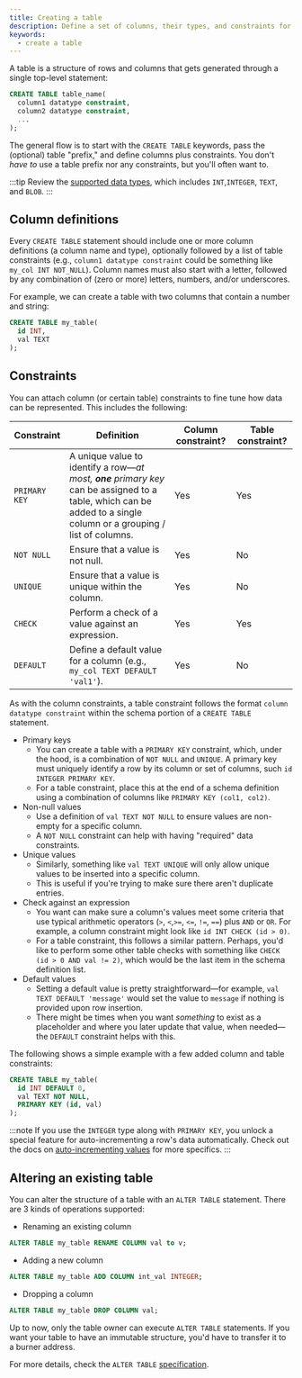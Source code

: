 ```yaml
---
title: Creating a table
description: Define a set of columns, their types, and constraints for a table.
keywords:
  - create a table
---
```


A table is a structure of rows and columns that gets generated through a single top-level statement:

```sql
CREATE TABLE table_name(
  column1 datatype constraint,
  column2 datatype constraint,
  ...
);
```

The general flow is to start with the `CREATE TABLE` keywords, pass the (optional) table "prefix," and define columns plus constraints. You don't _have to_ use a table prefix nor any constraints, but you'll often want to.

:::tip
Review the [supported data types](/sql#data-types), which includes `INT`,`INTEGER`, `TEXT`, and `BLOB`.
:::

## Column definitions

Every `CREATE TABLE` statement should include one or more column definitions (a column name and type), optionally followed by a list of table constraints (e.g., `column1 datatype constraint` could be something like `my_col INT NOT_NULL`). Column names must also start with a letter, followed by any combination of (zero or more) letters, numbers, and/or underscores.

For example, we can create a table with two columns that contain a number and string:

```sql
CREATE TABLE my_table(
  id INT,
  val TEXT
);
```

## Constraints

You can attach column (or certain table) constraints to fine tune how data can be represented. This includes the following:

<!-- prettier-ignore -->
| Constraint | Definition | Column constraint? | Table constraint? |
| -- | -- | -- |-- |
| `PRIMARY KEY` | A unique value to identify a row—_at most, **one** primary key_ can be assigned to a table, which can be added to a single column or a grouping / list of columns. | Yes | Yes |
| `NOT NULL` | Ensure that a value is not null.  | Yes | No |
| `UNIQUE` | Ensure that a value is unique within the column. | Yes | No |
| `CHECK` | Perform a check of a value against an expression. | Yes | Yes |
| `DEFAULT` | Define a default value for a column (e.g., `my_col TEXT DEFAULT 'val1'`). | Yes | No |

As with the column constraints, a table constraint follows the format `column datatype constraint` within the schema portion of a `CREATE TABLE` statement.

- Primary keys
  - You can create a table with a `PRIMARY KEY` constraint, which, under the hood, is a combination of `NOT NULL` and `UNIQUE`. A primary key must uniquely identify a row by its column or set of columns, such `id INTEGER PRIMARY KEY`.
  - For a table constraint, place this at the end of a schema definition using a combination of columns like `PRIMARY KEY (col1, col2)`.
- Non-null values
  - Use a definition of `val TEXT NOT NULL` to ensure values are non-empty for a specific column.
  - A `NOT NULL` constraint can help with having "required" data constraints.
- Unique values
  - Similarly, something like `val TEXT UNIQUE` will only allow unique values to be inserted into a specific column.
  - This is useful if you're trying to make sure there aren't duplicate entries.
- Check against an expression
  - You want can make sure a column's values meet some criteria that use typical arithmetic operators (`>`, `<`,`>=`, `<=`, `!=`, `==`) plus `AND` or `OR`. For example, a column constraint might look like `id INT CHECK (id > 0)`.
  - For a table constraint, this follows a similar pattern. Perhaps, you'd like to perform some other table checks with something like `CHECK (id > 0 AND val != 2)`, which would be the last item in the schema definition list.
- Default values
  - Setting a default value is pretty straightforward—for example, `val TEXT DEFAULT 'message'` would set the value to `message` if nothing is provided upon row insertion.
  - There might be times when you want _something_ to exist as a placeholder and where you later update that value, when needed—the `DEFAULT` constraint helps with this.

The following shows a simple example with a few added column and table constraints:

```sql
CREATE TABLE my_table(
  id INT DEFAULT 0,
  val TEXT NOT NULL,
  PRIMARY KEY (id, val)
);
```

:::note
If you use the `INTEGER` type along with `PRIMARY KEY`, you unlock a special feature for auto-incrementing a row's data automatically. Check out the docs on [auto-incrementing values](/sql/incrementing-values) for more specifics.
:::

## Altering an existing table

You can alter the structure of a table with an `ALTER TABLE` statement. There are 3 kinds of operations supported:

- Renaming an existing column

```sql
ALTER TABLE my_table RENAME COLUMN val to v;
```

- Adding a new column

```sql
ALTER TABLE my_table ADD COLUMN int_val INTEGER;
```

- Dropping a column

```sql
ALTER TABLE my_table DROP COLUMN val;
```

Up to now, only the table owner can execute `ALTER TABLE` statements. If you want your table to have an immutable structure, you'd have to transfer it to a burner address.

For more details, check the `ALTER TABLE` [specification](/sql/specification#alter-table).
